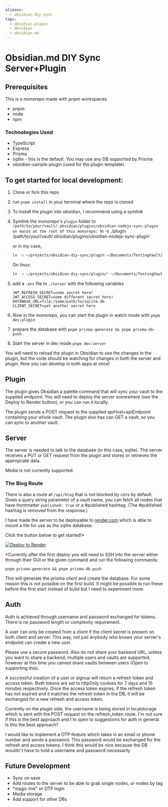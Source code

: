 ```yaml
---
aliases:
  - obsidian-diy-sync
tags:
  - obsidian-plugin
  - obsidian
  - obsidian-md
---
```

# Obsidian.md DIY Sync Server+Plugin

## Prerequisites

This is a monorepo made with pnpm workspaces.

- pnpm
- node
- npm

### Technologies Used

- TypeScript
- Express
- Prisma
- sqlite - this is the default. You may use any DB supported by Prisma
- obsidian-sample-plugin (used for the plugin template)

## To get started for local development:

1. Clone or fork this repo
1. run `pnpm install` in your terminal where the repo is cloned
1. To install the plugin into obsidian, I recommend using a symlink
1. Symlink the monorepo's `plugin` folder to `/path/to/your/vault/.obsidian/plugins/obsidian-nodejs-sync-plugin on macos at the root of this monorepo: `ln -s ./plugin /path/to/your/vault/.obsidian/plugins/obsidian-nodejs-sync-plugin`

   or in my case,

   ```bash
   ln -s ~/projects/obsidian-diy-sync/plugin ~/Documents/TestingVault/.obsidian/plugins/obsidian-nodejs-sync-plugin
   ```

   On linux:

   ```bash
   ln -s ~/projects/obsidian-diy-sync/plugin/* ~/Documents/TestingVault/.obsidian/plugins/obsidian-nodejs-sync-plugin/
   ```

1. add a `.env` file to `./server` with the following variables

   ```
   JWT_REFRESH_SECRET=some secret here!
   JWT_ACCESS_SECRET=some different secret here!
   DATABASE_URL=file:/some/path/to/sqlite.db
   CLIENT_SECRET=yet another secret here
   ```

1. Now in the monorepo, you can start the plugin in watch mode with `pnpm dev:plugin`
1. prepare the database with `pnpm prisma-generate && pnpm prisma-db-push`
1. Start the server in dev mode `pnpm dev:server`

You will need to reload the plugin in Obsidian to see the changes in the plugin, but the code should be watching for changes in both the server and plugin.
Now you can develop in both apps at once!

## Plugin

The plugin gives Obsidian a palette command that will sync your vault to the supplied endpoint. You will need to deploy the server somewhere (see the Deploy to Render button), or you can run it locally.

The plugin sends a POST request to the supplied apiHost+apiEndpoint containing your whole vault.
The plugin also has can GET a vault, so you can sync to another vault.

## Server

The server is needed to talk to the database (in this case, sqlite). The server receives a PUT or GET request from the plugin and stores or retrieves the appropriate data.

Media is not currently supported.

### The Blog Route

There is also a route at `/api/blog` that is not blocked by cors by default. Given a query string parameter of a vault name, you can fetch all nodes that have frontmatter `published: true` or a #published hashtag. (The #published hashtag is removed from the response.)

I have made the server to be deployable to [render.com](https://render.com) which is able to mount a file for use as the sqlite database.

Click the button below to get started!\*

[![Deploy to Render](https://render.com/images/deploy-to-render-button.svg)](https://render.com/deploy)

\*Currently after the first deploy you will need to SSH into the server either through their GUI or the given command and run the following commands:

```shell
pnpm prisma-generate && pnpm prisma-db-push
```

This will generate the prisma client and create the database.
For some reason this is not possible on the first build. It might be possible to run these before the first start instead of build but I need to experiment more.

## Auth

Auth is achieved through username and password exchanged for tokens. There is no password length or complexity requirement.

A user can only be created from a client if the client secret is present on both client and server. This way, not just anybody who knows your server's endpoint can create a new user.

Please use a secure password. Also do not share your backend URL, unless you want to share a backend; multiple users and vaults are supported, however at this time you cannot share vaults between users (Open to supporting this).

A successful creation of a user or signup will return a refresh token and access token. Both tokens are set to httpOnly cookies for 7 days and 15 minutes respectively. Once the access token expires, if the refresh token has not expired and it matches the refresh token in the DB, it will be exchanged for a new refresh and access token.

Currently on the plugin side, the username is being stored in localstorage which is sent with the POST request on the refresh_token route. I'm not sure if this is the best approach and I'm open to suggestions for auth in general. Is this the best approach?

I would like to implement a OTP feature which takes in an email or phone number and sends a password. This password would be exchanged for the refresh and access tokens. I think this would be nice because the DB wouldn't have to hold a username and password necessarily

## Future Development

- Sync on save
- Add routes to the server to be able to grab single nodes, or nodes by tag
- "magic link" or OTP login
- Media storage
- Add support for other DBs
